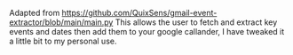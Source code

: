 Adapted from https://github.com/QuixSens/gmail-event-extractor/blob/main/main.py
This allows the user to fetch and extract key events and dates then add them to your google callander, I have tweaked it a little bit to my personal use.
